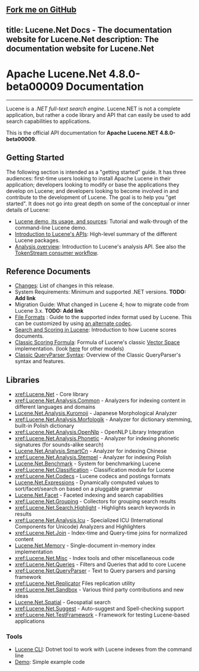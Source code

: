 <span id="forkongithub"><a href="https://github.com/apache/lucenenet">Fork me on GitHub</a></span>
---
title: Lucene.Net Docs - The documentation website for Lucene.Net
description: The documentation website for Lucene.Net
---

Apache Lucene.Net 4.8.0-beta00009 Documentation
===============

---------------

Lucene is a _.NET full-text search engine_. Lucene.NET is not a complete application, 
but rather a code library and API that can easily be used to add search capabilities
to applications.

This is the official API documentation for __Apache Lucene.NET 4.8.0-beta00009__.

## Getting Started

The following section is intended as a "getting started" guide. It has three
audiences: first-time users looking to install Apache Lucene in their
application; developers looking to modify or base the applications they develop
on Lucene; and developers looking to become involved in and contribute to the
development of Lucene. The goal is to help you "get started". It does not go into great depth
on some of the conceptual or inner details of Lucene:

* [Lucene demo, its usage, and sources](xref:Lucene.Net.Demo): Tutorial and walk-through of the command-line Lucene demo.
* [Introduction to Lucene's APIs](xref:Lucene.Net): High-level summary of the different Lucene packages.
* [Analysis overview](xref:Lucene.Net.Analysis): Introduction to Lucene's analysis API. See also the [TokenStream consumer workflow](xref:Lucene.Net.Analysis.TokenStream).

## Reference Documents

* [Changes](https://github.com/apache/lucenenet/releases/tag/Lucene.Net_4_8_0_beta00007): List of changes in this release.
* System Requirements: Minimum and supported .NET versions. __TODO: Add link__
* Migration Guide: What changed in Lucene 4; how to migrate code from Lucene 3.x. __TODO: Add link__
* [File Formats](xref:Lucene.Net.Codecs.Lucene46) : Guide to the supported index format used by Lucene.  This can be customized by using [an alternate codec](xref:Lucene.Net.Codecs).
* [Search and Scoring in Lucene](xref:Lucene.Net.Search): Introduction to how Lucene scores documents.
* [Classic Scoring Formula](xref:Lucene.Net.Search.Similarities.TFIDFSimilarity): Formula of Lucene's classic [Vector Space](http://en.wikipedia.org/wiki/Vector_Space_Model) implementation. (look [here](xref:Lucene.Net.Search.Similarities) for other models)
* [Classic QueryParser Syntax](xref:Lucene.Net.QueryParsers.Classic): Overview of the Classic QueryParser's syntax and features.

## Libraries

* <xref:Lucene.Net> - Core library
* <xref:Lucene.Net.Analysis.Common> - Analyzers for indexing content in different languages and domains
* [Lucene.Net.Analysis.Kuromoji](xref:Lucene.Net.Analysis.Ja) - Japanese Morphological Analyzer
* <xref:Lucene.Net.Analysis.Morfologik> - Analyzer for dictionary stemming, built-in Polish dictionary
* <xref:Lucene.Net.Analysis.OpenNlp> - OpenNLP Library Integration
* <xref:Lucene.Net.Analysis.Phonetic> - Analyzer for indexing phonetic signatures (for sounds-alike search)
* [Lucene.Net.Analysis.SmartCn](xref:Lucene.Net.Analysis.Cn.Smart) - Analyzer for indexing Chinese
* <xref:Lucene.Net.Analysis.Stempel> - Analyzer for indexing Polish
* [Lucene.Net.Benchmark](xref:Lucene.Net.Benchmarks) - System for benchmarking Lucene
* <xref:Lucene.Net.Classification> - Classification module for Lucene
* <xref:Lucene.Net.Codecs> - Lucene codecs and postings formats
* [Lucene.Net.Expressions](xref:Lucene.Net.Expressions) - Dynamically computed values to sort/facet/search on based on a pluggable grammar
* [Lucene.Net.Facet](xref:Lucene.Net.Facet) - Faceted indexing and search capabilities
* <xref:Lucene.Net.Grouping> - Collectors for grouping search results
* <xref:Lucene.Net.Search.Highlight> - Highlights search keywords in results
* <xref:Lucene.Net.Analysis.Icu> - Specialized ICU (International Components for Unicode) Analyzers and Highlighters
* <xref:Lucene.Net.Join> - Index-time and Query-time joins for normalized content
* [Lucene.Net.Memory](xref:Lucene.Net.Index.Memory) - Single-document in-memory index implementation
* <xref:Lucene.Net.Misc> - Index tools and other miscellaneous code
* <xref:Lucene.Net.Queries> - Filters and Queries that add to core Lucene
* <xref:Lucene.Net.QueryParser> - Text to Query parsers and parsing framework
* <xref:Lucene.Net.Replicator>  Files replication utility
* <xref:Lucene.Net.Sandbox> - Various third party contributions and new ideas
* [Lucene.Net.Spatial](xref:Lucene.Net.Spatial) - Geospatial search
* <xref:Lucene.Net.Suggest> - Auto-suggest and Spell-checking support
* <xref:Lucene.Net.TestFramework> - Framework for testing Lucene-based applications

### Tools

* [Lucene CLI](cli/index.html): Dotnet tool to work with Lucene indexes from the command line
* [Demo](xref:Lucene.Net.Demo): Simple example code

